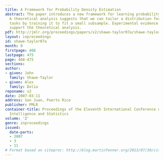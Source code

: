 ```yaml
---
title: A Framework for Probability Density Estimation
abstract: The paper introduces a new framework for learning probability density functions.
  A theoretical analysis suggests that we can tailor a distribution for a class of
  tasks by training it to fit a small subsample. Experimental evidence is given to
  support the theoretical analysis.
pdf: http://jmlr.org/proceedings/papers/v2/shawe-taylor07a/shawe-taylor07a.pdf
layout: inproceedings
id: shawe-taylor07a
month: 0
firstpage: 468
lastpage: 475
page: 468-475
sections: 
author:
- given: John
  family: Shawe-Taylor
- given: Alex
  family: Dolia
reponame: v2
date: 2007-03-11
address: San Juan, Puerto Rico
publisher: PMLR
container-title: Proceedings of the Eleventh International Conference on Artificial
  Intelligence and Statistics
volume: '2'
genre: inproceedings
issued:
  date-parts:
  - 2007
  - 3
  - 11
# Format based on citeproc: http://blog.martinfenner.org/2013/07/30/citeproc-yaml-for-bibliographies/
---
```

